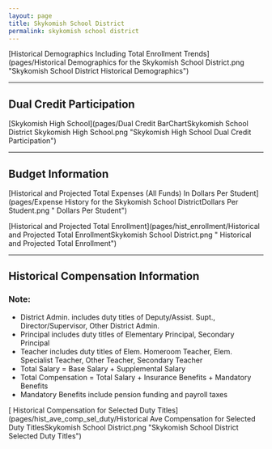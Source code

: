 ```yaml
---
layout: page
title: Skykomish School District
permalink: skykomish school district
---
```



[Historical Demographics Including Total Enrollment Trends](pages/Historical Demographics for the Skykomish School District.png "Skykomish School District Historical Demographics")

___

## Dual Credit Participation

[Skykomish High School](pages/Dual Credit BarChartSkykomish School District Skykomish High School.png "Skykomish High School Dual Credit Participation")


___

## Budget Information

[Historical and Projected Total Expenses (All Funds) In Dollars Per Student](pages/Expense History for the Skykomish School DistrictDollars Per Student.png " Dollars Per Student")

[Historical and Projected Total Enrollment](pages/hist_enrollment/Historical and Projected Total EnrollmentSkykomish School District.png " Historical and Projected Total Enrollment")


___

## Historical Compensation Information
### Note:
- District Admin. includes duty titles of Deputy/Assist. Supt., Director/Supervisor, Other District Admin.
- Principal includes duty titles of Elementary Principal, Secondary Principal
- Teacher includes duty titles of Elem. Homeroom Teacher, Elem. Specialist Teacher, Other Teacher, Secondary Teacher
- Total Salary = Base Salary + Supplemental Salary
- Total Compensation = Total Salary + Insurance Benefits + Mandatory Benefits
- Mandatory Benefits include pension funding and payroll taxes

[ Historical Compensation for Selected Duty Titles](pages/hist_ave_comp_sel_duty/Historical Ave Compensation for Selected Duty TitlesSkykomish School District.png "Skykomish School District Selected Duty Titles")

